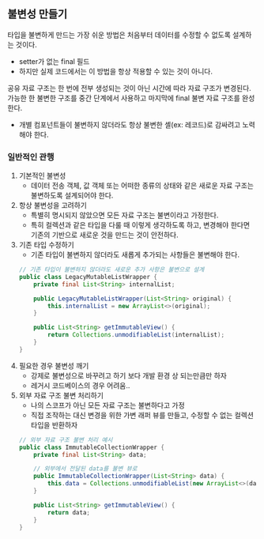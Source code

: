 ## 불변성 만들기
타입을 불변하게 만드는 가장 쉬운 방법은 처음부터 데이터를 수정할 수 없도록 설계하는 것이다.
- setter가 없는 final 필드
- 하지만 실제 코드에서는 이 방법을 항상 적용할 수 있는 것이 아니다.

공유 자료 구조는 한 번에 전부 생성되는 것이 아닌 시간에 따라 자료 구조가 변경된다. 가능한 한 불변한 구조를 중간 단계에서 사용하고 마지막에 final 불변 자료 구조를 완성한다. 
- 개별 컴포넌트들이 불변하지 않더라도 항상 불변한 셸(ex: 레코드)로 감싸려고 노력해야 한다.

### 일반적인 관행
1. 기본적인 불변성
    - 데이터 전송 객체, 값 객체 또는 어떠한 종류의 상태와 같은 새로운 자료 구조는 불변하도록 설계되어야 한다.
2. 항상 불변성을 고려하기
   - 특별히 명시되지 않았으면 모든 자료 구조는 불변이라고 가정한다.
   - 특히 컬렉션과 같은 타입을 다룰 때 이렇게 생각하도록 하고, 변경해야 한다면 기존의 기반으로 새로운 것을 만드는 것이 안전하다.
3. 기존 타입 수정하기
   - 기존 타입이 불변하지 않더라도 새롭게 추가되는 사항들은 불변해야 한다.
    ```java
    // 기존 타입이 불변하지 않더라도 새로운 추가 사항은 불변으로 설계
    public class LegacyMutableListWrapper {
        private final List<String> internalList;
    
        public LegacyMutableListWrapper(List<String> original) {
            this.internalList = new ArrayList<>(original);
        }
    
        public List<String> getImmutableView() {
            return Collections.unmodifiableList(internalList);
        }
    }
    ```
4. 필요한 경우 불변성 깨기
   - 강제로 불변성으로 바꾸려고 하기 보다 개발 환경 상 되는만큼만 하자
   - 레거시 코드베이스의 경우 어려움..
5. 외부 자료 구조 불변 처리하기
   - 나의 스코프가 아닌 모든 자료 구조는 불변하다고 가정
   - 직접 조작하는 대신 변경을 위한 가변 래퍼 뷰를 만들고, 수정할 수 없는 컬렉션 타입을 반환하자
    ```java
    // 외부 자료 구조 불변 처리 예시
    public class ImmutableCollectionWrapper {
        private final List<String> data;
    
        // 외부에서 전달된 data를 불변 뷰로
        public ImmutableCollectionWrapper(List<String> data) {
            this.data = Collections.unmodifiableList(new ArrayList<>(data));
        }
    
        public List<String> getImmutableView() {
            return data;
        }
    }
    ```